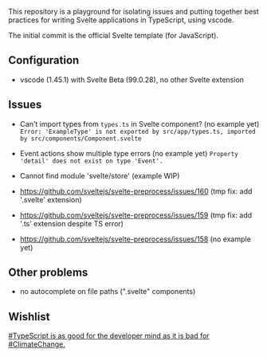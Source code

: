 This repository is a playground for isolating issues and putting together best practices for writing Svelte applications in TypeScript, using vscode.

The initial commit is the official Svelte template (for JavaScript).

## Configuration

- vscode (1.45.1) with Svelte Beta (99.0.28), no other Svelte extension

## Issues

- Can't import types from `types.ts` in Svelte component? (no example yet)
  `Error: 'ExampleType' is not exported by src/app/types.ts, imported by src/components/Component.svelte`
- Event actions show multiple type errors (no example yet)
  `Property 'detail' does not exist on type 'Event'.`
- Cannot find module 'svelte/store' (example WIP)

- https://github.com/sveltejs/svelte-preprocess/issues/160 (tmp fix: add '.svelte' extension)
- https://github.com/sveltejs/svelte-preprocess/issues/159 (tmp fix: add '.ts' extension despite TS error)
- https://github.com/sveltejs/svelte-preprocess/issues/158 (no example yet)

## Other problems

- no autocomplete on file paths (".svelte" components)

## Wishlist

[#TypeScript is as good for the developer mind as it is bad for #ClimateChange.](https://twitter.com/henri_opa/status/1266470719774433280?s=20)
